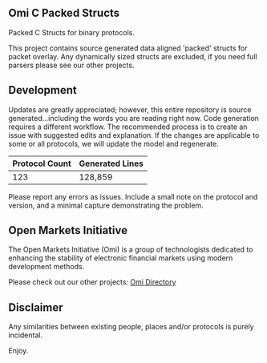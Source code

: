 ## Omi C Packed Structs

Packed C Structs for binary protocols.

This project contains source generated data aligned 'packed' structs for packet overlay.  Any dynamically sized structs are excluded, if you need full parsers please see our other projects.


## Development

Updates are greatly appreciated; however, this entire repository is source generated...including the words you are reading right now. Code generation requires a different workflow.  The recommended process is to create an issue with suggested edits and explanation.  If the changes are applicable to some or all protocols, we will update the model and regenerate.

| Protocol Count | Generated Lines |
| --- | --- |
| 123 | 128,859 |

Please report any errors as issues.  Include a small note on the protocol and version, and a minimal capture demonstrating the problem.

## Open Markets Initiative

The Open Markets Initiative (Omi) is a group of technologists dedicated to enhancing the stability of electronic financial markets using modern development methods.

Please check out our other projects: [Omi Directory](https://github.com/Open-Markets-Initiative/Directory "Open Markets Initiative Repository Directory")

## Disclaimer

Any similarities between existing people, places and/or protocols is purely incidental.

Enjoy.

